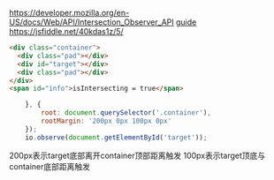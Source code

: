 https://developer.mozilla.org/en-US/docs/Web/API/Intersection_Observer_API
[guide](https://www.bilibili.com/video/BV12G411m7ak/?buvid=XYBA826BA47FA1770A56CAC97CD8F2A3DAE7D&is_story_h5=false&mid=W%2B8vlgPw8%2FLrz5E2mFtVbQ%3D%3D&p=1&plat_id=116&share_from=ugc&share_medium=android&share_plat=android&share_session_id=1d91b5cf-01be-4a74-9b17-bceb207d3207&share_source=WEIXIN&share_tag=s_i&timestamp=1696894246&unique_k=cFTnbuD&up_id=3494367331354766&vd_source=62c8a03e66ff063b9af3e473fadb8049)
https://jsfiddle.net/40kdas1z/5/

```html
<div class="container">
  <div class="pad"></div>
  <div id="target"></div>
  <div class="pad"></div>
</div>
<span id="info">isIntersecting = true</span>
```

```js
    }, {
	    root: document.querySelector('.container'),
		rootMargin: '200px 0px 100px 0px'
    });
    io.observe(document.getElementById('target'));
```
200px表示target底部离开container顶部距离触发
100px表示target顶底与container底部距离触发